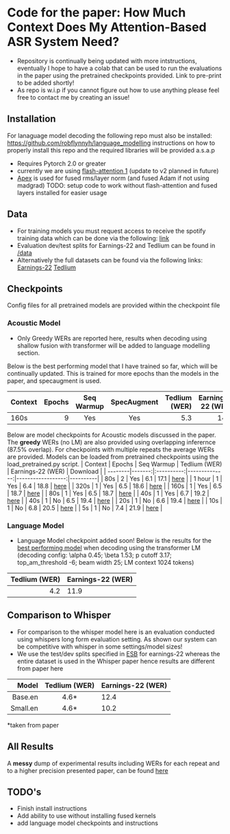 # Code for the paper: How Much Context Does My Attention-Based ASR System Need?
- Repository is continually being updated with more intstructions, eventually I hope to have a colab that can be used to run the evaluations in the paper using the pretrained checkpoints provided. Link to pre-print to be added shortly!
- As repo is w.i.p if you cannot figure out how to use anything please feel free to contact me by creating an issue!

## Installation
For lanaguage model decoding the following repo must also be installed: https://github.com/robflynnyh/language_modelling
instructions on how to properly install this repo and the required libraries will be provided a.s.a.p
- Requires Pytorch 2.0 or greater
- currently we are using [flash-attention 1](https://github.com/Dao-AILab/flash-attention/tree/6d48e14a6c2f551db96f0badc658a6279a929df3) (update to v2 planned in future)
- [Apex](https://github.com/NVIDIA/apex/tree/master) is used for fused rms/layer norm (and fused Adam if not using madgrad)
TODO: setup code to work without flash-attention and fused layers installed for easier usage

## Data
- For training models you must request access to receive the spotify training data which can be done via the following: [link](https://podcastsdataset.byspotify.com/)
- Evaluation dev/test splits for Earnings-22 and Tedlium can be found in [/data](https://github.com/robflynnyh/long-context-asr/tree/main/data)
- Alternatively the full datasets can be found via the following links: [Earnings-22](https://github.com/revdotcom/speech-datasets/tree/main/earnings22) [Tedlium](https://www.openslr.org/51/) 

## Checkpoints
Config files for all pretrained models are provided within the checkpoint file
### Acoustic Model
- Only Greedy WERs are reported here, results when decoding using shallow fusion with transformer will be added to language modelling section.

Below is the best performing model that I have trained so far, which will be continually updated. This is trained for more epochs than the models in the paper, and specaugment is used.

| Context | Epochs | Seq Warmup | SpecAugment |  Tedlium (WER) | Earnings-22 (WER) | Download |
| --------|-------:|:----------:|:----------:|--------------:|------------------:|----------|
|  160s    |    9   |  Yes       |  Yes       |       5.3     |   14.3           | [here](https://huggingface.co/rjflynn2/lcasr) |

Below are model checkpoints for Acoustic models discussed in the paper. The <b>greedy</b> WERs (no LM) are also provided using overlapping inferernce (87.5% overlap). For checkpoints with multiple repeats the average WERs are provided. Models can be loaded from pretrained checkpoints using the load_pretrained.py script.
| Context | Epochs | Seq Warmup | Tedlium (WER) | Earnings-22 (WER) | Download |
| --------|-------:|:----------:|--------------:|------------------:|----------|
|  80s    |    2   |  Yes       |       6.1     |      17.1         | [here](https://huggingface.co/rjflynn2/lcasr-80s-epoch-2/) |
|  1 hour |    1   |  Yes       |       6.4     |      18.8         | [here](https://huggingface.co/rjflynn2/lcasr-1hour) |
|  320s   |    1   | Yes        |       6.5     |      18.6         | [here](https://huggingface.co/rjflynn2/lcasr-320s) |
|  160s   |    1   | Yes        |       6.5     |      18.7         | [here](https://huggingface.co/rjflynn2/lcasr-160s) |
|  80s    |    1   | Yes        |       6.5     |      18.7         | [here](https://huggingface.co/rjflynn2/lcasr-80s) |
|  40s    |    1   | Yes        |       6.7     |      19.2         | [here](https://huggingface.co/rjflynn2/lcasr-40s-seq_warmup) |
|  40s    |    1   | No         |       6.5     |      19.4         | [here](https://huggingface.co/rjflynn2/lcasr-40s) |
|  20s    |    1   | No         |       6.6     |      19.4         | [here](https://huggingface.co/rjflynn2/lcasr-20s)  |
|  10s    |    1   | No         |       6.8     |      20.5         | [here](https://huggingface.co/rjflynn2/lcasr-10s)  |
|  5s     |    1   | No         |       7.4     |      21.9         | [here](https://huggingface.co/rjflynn2/lcasr-5s)  |

### Language Model
- Language Model checkpoint added soon!
Below is the results for the [best performing model](https://huggingface.co/rjflynn2/lcasr) when decoding using the transformer LM (decoding config: \alpha 0.45; \beta 1.53; p cutoff 3.17; top_am_threshold -6; beam width 25; LM context 1024 tokens)

|  Tedlium (WER) | Earnings-22 (WER) |
|------------------:|----------|
|       4.2     |   11.9       |

## Comparison to Whisper
- For comparison to the whisper model here is an evaluation conducted using whispers long form evaluation setting. As shown our system can be competitive with whisper in some settings/model sizes!
- We use the test/dev splits specified in [ESB](https://arxiv.org/abs/2210.13352) for earnings-22 whereas the entire dataset is used in the Whisper paper hence results are different from paper here

Model |  Tedlium (WER) | Earnings-22 (WER) |
|------------------:|:------------------:|----------|
| Base.en |       4.6*     |    12.4      |
| Small.en |       4.6*     |   10.2       |

*taken from paper

## All Results

A <b>messy</b> dump of experimental results including WERs for each repeat and to a higher precision presented paper, can be found [here](https://github.com/robflynnyh/long-context-asr/blob/main/artifacts/experiment_dump.pdf)

## TODO's
- Finish install instructions
- Add ability to use without installing fused kernels
- add language model checkpoints and instructions

